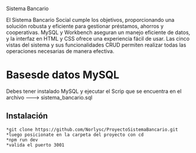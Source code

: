 Sistema Bancario

El Sistema Bancario Social cumple los objetivos, proporcionando una solución robusta y eficiente para gestionar préstamos, ahorros y cooperativas. MySQL y Workbench aseguran un manejo eficiente de datos, y la interfaz en HTML y CSS ofrece una experiencia fácil de usar. Las cinco vistas del sistema y sus funcionalidades CRUD permiten realizar todas las operaciones necesarias de manera efectiva.


# Basesde datos MySQL 

Debes tener instalado MySQL y ejecutar el Scrip que se encuentra en el archivo ---> sistema_bancario.sql

## Instalación

```Abre la consola y escribe:
*git clone https://github.com/Norlysc/ProyectoSistemaBancario.git
*luego posicionate en la carpeta del proyecto con cd
*npm run dev 
*valida el puerto 3001

